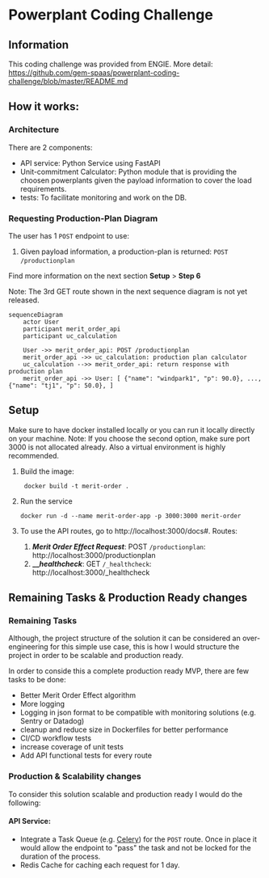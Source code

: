 # Powerplant Coding Challenge
## Information
This coding challenge was provided from ENGIE. 
More detail: https://github.com/gem-spaas/powerplant-coding-challenge/blob/master/README.md

## How it works: 

### Architecture
There are 2 components:
- API service: Python Service using FastAPI
- Unit-commitment Calculator: Python module that is providing the choosen powerplants given the payload information to cover the load requirements. 
- tests: To facilitate monitoring and work on the DB.

### Requesting Production-Plan  Diagram
The user has 1 `POST` endpoint to use:
1. Given payload information, a production-plan is returned: `POST` `/productionplan`

Find more information on the next section **__Setup__** > **__Step 6__**

Note: The 3rd GET route shown in the next sequence diagram is not yet released.

```mermaid
sequenceDiagram
    actor User
    participant merit_order_api
    participant uc_calculation

    User ->> merit_order_api: POST /productionplan
    merit_order_api ->> uc_calculation: production plan calculator
    uc_calculation -->> merit_order_api: return response with production plan
    merit_order_api ->> User: [ {"name": "windpark1", "p": 90.0}, ..., {"name": "tj1", "p": 50.0}, ]
```

## Setup
Make sure to have docker installed locally or you can run it locally directly on your machine. 
Note: If you choose the second option, make sure port 3000 is not allocated already. Also a virtual environment is highly recommended.

1. Build the image:

    ```console
     docker build -t merit-order .
    ```

2. Run the service
    ```console
    docker run -d --name merit-order-app -p 3000:3000 merit-order
    ```
3. To use the API routes, go to http://localhost:3000/docs#. 
   Routes:
   1. **_Merit Order Effect Request_**: POST `/productionplan`:  http://localhost:3000/productionplan
   2. **___healthcheck_**: GET `/_healthcheck`:  http://localhost:3000/_healthcheck

   
## Remaining Tasks & Production Ready changes

### Remaining Tasks
Although, the project structure of the solution it can be considered an over-engineering for this simple use case, 
this is how I would structure the project in order to be scalable and production ready.

In order to conside this a complete production ready MVP, there are few tasks to be done:
* Better Merit Order Effect algorithm
* More logging 
* Logging in json format to be compatible with monitoring solutions (e.g. Sentry or Datadog)
* cleanup and reduce size in Dockerfiles for better performance
* CI/CD workflow tests
* increase coverage of unit tests
* Add API functional tests for every route


### Production & Scalability changes
To consider this solution scalable and production ready I would do the following:

#### API Service:
  * Integrate a Task Queue (e.g. [Celery](https://github.com/celery/celery)) for the `POST` route. Once in place it would allow the endpoint to "pass" the task and not be locked for the duration of the process.
  * Redis Cache for caching each request for 1 day. 
